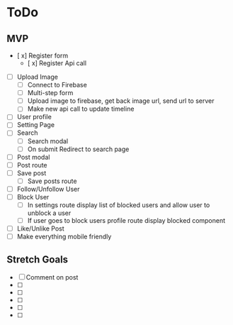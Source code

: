 # ToDo
## MVP
* [ x] Register form
  * [ x] Register Api call
* [ ] Upload Image
  * [ ] Connect to Firebase
  * [ ] Multi-step form
  * [ ] Upload image to firebase, get back image url, send url to server
  * [ ] Make new api call to update timeline
* [ ] User profile
* [ ] Setting Page
* [ ] Search
  * [ ] Search modal
  * [ ] On submit Redirect to search page
* [ ] Post modal
* [ ] Post route
* [ ] Save post
  * [ ] Save posts route
* [ ] Follow/Unfollow User
* [ ] Block User
  * [ ] In settings route display list of blocked users and allow user to unblock a user
  * [ ] If user goes to block users profile route display blocked component
* [ ] Like/Unlike Post
* [ ] Make everything mobile friendly
## Stretch Goals
* [ ] Comment on post
* [ ] 
* [ ]
* [ ]
* [ ]
* [ ]